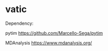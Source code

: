 # vatic
Dependency: 

pytim https://github.com/Marcello-Sega/pytim

MDAnalysis https://www.mdanalysis.org/
